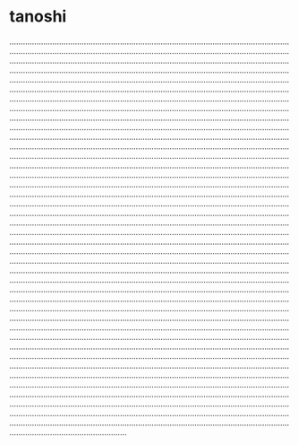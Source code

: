 # tanoshi
................................................................................................................................................................................................................................................................................................................................................................................................................................................................................................................................................................................................................................................................................................................................................................................................................................................................................................................................................................................................................................................................................................................................................................................................................................................................................................................................................................................................................................................................................................................................................................................................................................................................................................................................................................................................................................................................................................................................................................................................................................................................................................................................................................................................................................................................................................................................................................................................................................................................................................................................................................................................................................................................................................................................................................................................................................................................................................................................................................................................................................................................................................................................................................................................................................................................................................................................................................................................................................................................................................................................................................................................................................................................................................................................................................................................................................................................................................................................................................................................................................................................................................................................................................................................................................................................................................................................................................................................................................................................................................................................................................................................................................................................................................................................................................................................................................................................................................................................................................................................................................................................................................................................................................................................................................................................................................................................................